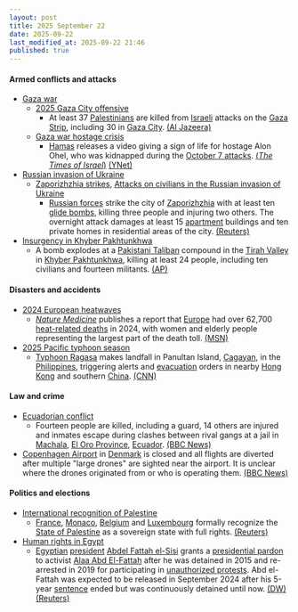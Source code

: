 ```yaml
---
layout: post
title: 2025 September 22
date: 2025-09-22
last_modified_at: 2025-09-22 21:46
published: true
---
```



#### Armed conflicts and attacks

* [Gaza war](https://en.wikipedia.org/wiki/Gaza_war "Gaza war")
  * [2025 Gaza City offensive](https://en.wikipedia.org/wiki/2025_Gaza_City_offensive "2025 Gaza City offensive")
    * At least 37 [Palestinians](https://en.wikipedia.org/wiki/Palestinians "Palestinians") are killed from [Israeli](https://en.wikipedia.org/wiki/IDF "IDF") attacks on the [Gaza Strip](https://en.wikipedia.org/wiki/Gaza_Strip "Gaza Strip"), including 30 in [Gaza City](https://en.wikipedia.org/wiki/Gaza_City "Gaza City"). [(Al Jazeera)](https://www.aljazeera.com/news/liveblog/2025/9/22/live-israel-keeps-pummeling-gaza-as-support-grows-for-palestinian-state)
  * [Gaza war hostage crisis](https://en.wikipedia.org/wiki/Gaza_war_hostage_crisis "Gaza war hostage crisis")
    * [Hamas](https://en.wikipedia.org/wiki/Hamas "Hamas") releases a video giving a sign of life for hostage Alon Ohel, who was kidnapped during the [October 7 attacks](https://en.wikipedia.org/wiki/October_7_attacks "October 7 attacks"). [(*The Times of Israel*)](https://www.timesofisrael.com/liveblog_entry/hamas-releases-propaganda-video-of-hostage-alon-ohel/) [(YNet)](https://www.ynetnews.com/article/hyzolcajgx)
* [Russian invasion of Ukraine](https://en.wikipedia.org/wiki/Russian_invasion_of_Ukraine "Russian invasion of Ukraine")
  * [Zaporizhzhia strikes](https://en.wikipedia.org/wiki/Zaporizhzhia_strikes_%282022%E2%80%93present%29 "Zaporizhzhia strikes (2022–present)"), [Attacks on civilians in the Russian invasion of Ukraine](https://en.wikipedia.org/wiki/Attacks_on_civilians_in_the_Russian_invasion_of_Ukraine "Attacks on civilians in the Russian invasion of Ukraine")
    * [Russian forces](https://en.wikipedia.org/wiki/Russian_Armed_Forces "Russian Armed Forces") strike the city of [Zaporizhzhia](https://en.wikipedia.org/wiki/Zaporizhzhia "Zaporizhzhia") with at least ten [glide bombs](https://en.wikipedia.org/wiki/Glide_bomb "Glide bomb"), killing three people and injuring two others. The overnight attack damages at least 15 [apartment](https://en.wikipedia.org/wiki/Apartment "Apartment") buildings and ten private homes in residential areas of the city. [(Reuters)](https://www.reuters.com/world/europe/russian-attack-zaporizhzhia-kills-three-governor-says-2025-09-22/)
* [Insurgency in Khyber Pakhtunkhwa](https://en.wikipedia.org/wiki/Insurgency_in_Khyber_Pakhtunkhwa "Insurgency in Khyber Pakhtunkhwa")
  * A bomb explodes at a [Pakistani Taliban](https://en.wikipedia.org/wiki/Pakistani_Taliban "Pakistani Taliban") compound in the [Tirah Valley](https://en.wikipedia.org/wiki/Tirah_Valley "Tirah Valley") in [Khyber Pakhtunkhwa](https://en.wikipedia.org/wiki/Khyber_Pakhtunkhwa "Khyber Pakhtunkhwa"), killing at least 24 people, including ten civilians and fourteen militants. [(AP)](https://apnews.com/article/pakistan-explosion-stored-explosives-northwest-84d9838d6c3b7a6c3e0e07282406eaf8)

#### Disasters and accidents

* [2024 European heatwaves](https://en.wikipedia.org/wiki/2024_European_heatwaves "2024 European heatwaves")
  * *[Nature Medicine](https://en.wikipedia.org/wiki/Nature_Medicine "Nature Medicine")* publishes a report that [Europe](https://en.wikipedia.org/wiki/Europe "Europe") had over 62,700 [heat-related deaths](https://en.wikipedia.org/wiki/Heat_illness "Heat illness") in 2024, with women and elderly people representing the largest part of the death toll. [(MSN)](https://www.msn.com/en-ca/news/world/europe-had-over-62-700-heat-related-deaths-in-2024-report-finds/ar-AA1N4o9I?ocid=winp1taskbar&cvid=68d1703b64bc43a4ba75984e71c87ab4&ei=9)
* [2025 Pacific typhoon season](https://en.wikipedia.org/wiki/2025_Pacific_typhoon_season "2025 Pacific typhoon season")
  * [Typhoon Ragasa](https://en.wikipedia.org/wiki/Typhoon_Ragasa "Typhoon Ragasa") makes landfall in Panultan Island, [Cagayan](https://en.wikipedia.org/wiki/Cagayan "Cagayan"), in the [Philippines](https://en.wikipedia.org/wiki/Philippines "Philippines"), triggering alerts and [evacuation](https://en.wikipedia.org/wiki/Emergency_evacuation "Emergency evacuation") orders in nearby [Hong Kong](https://en.wikipedia.org/wiki/Hong_Kong "Hong Kong") and southern [China](https://en.wikipedia.org/wiki/China "China"). [(CNN)](https://www.cnn.com/2025/09/22/asia/super-typhoon-ragasa-philippines-hong-kong-intl-hnk)

#### Law and crime

* [Ecuadorian conflict](https://en.wikipedia.org/wiki/Ecuadorian_conflict_%282024%E2%80%93present%29 "Ecuadorian conflict (2024–present)")
  * Fourteen people are killed, including a guard, 14 others are injured and inmates escape during clashes between rival gangs at a jail in [Machala](https://en.wikipedia.org/wiki/Machala "Machala"), [El Oro Province](https://en.wikipedia.org/wiki/El_Oro_Province "El Oro Province"), [Ecuador](https://en.wikipedia.org/wiki/Ecuador "Ecuador"). [(BBC News)](https://www.bbc.com/news/articles/c4gkwdzld23o)
* [Copenhagen Airport](https://en.wikipedia.org/wiki/Copenhagen_Airport "Copenhagen Airport") in [Denmark](https://en.wikipedia.org/wiki/Denmark "Denmark") is closed and all flights are diverted after multiple "large drones" are sighted near the airport. It is unclear where the drones originated from or who is operating them. [(BBC News)](https://www.bbc.co.uk/news/articles/cn4lj1yvgvgo)

#### Politics and elections

* [International recognition of Palestine](https://en.wikipedia.org/wiki/International_recognition_of_Palestine "International recognition of Palestine")
  * [France](https://en.wikipedia.org/wiki/France "France"), [Monaco](https://en.wikipedia.org/wiki/Monaco "Monaco"), [Belgium](https://en.wikipedia.org/wiki/Belgium "Belgium") and [Luxembourg](https://en.wikipedia.org/wiki/Luxembourg "Luxembourg") formally recognize the [State of Palestine](https://en.wikipedia.org/wiki/State_of_Palestine "State of Palestine") as a sovereign state with full rights. [(Reuters)](https://www.reuters.com/world/live-france-formally-recognize-palestinian-state-two-state-solution-summit-2025-09-22/)
* [Human rights in Egypt](https://en.wikipedia.org/wiki/Human_rights_in_Egypt "Human rights in Egypt")
  * [Egyptian](https://en.wikipedia.org/wiki/Egypt "Egypt") [president](https://en.wikipedia.org/wiki/President_of_Egypt "President of Egypt") [Abdel Fattah el-Sisi](https://en.wikipedia.org/wiki/Abdel_Fattah_el-Sisi "Abdel Fattah el-Sisi") grants a [presidential pardon](https://en.wikipedia.org/wiki/Presidential_pardon "Presidential pardon") to activist [Alaa Abd El-Fattah](https://en.wikipedia.org/wiki/Alaa_Abd_El-Fattah "Alaa Abd El-Fattah") after he was detained in 2015 and re-arrested in 2019 for participating in [unauthorized protests](https://en.wikipedia.org/wiki/2019_Egyptian_protests "2019 Egyptian protests"). Abd el-Fattah was expected to be released in September 2024 after his 5-year [sentence](https://en.wikipedia.org/wiki/Sentence_%28law%29 "Sentence (law)") ended but was continuously detained until now. [(DW)](https://www.dw.com/en/egypt-pardons-jailed-activist-alaa-abd-el-fattah/a-74095862) [(Reuters)](https://www.reuters.com/world/africa/egypts-president-sisi-pardons-high-profile-egyptian-british-activist-alaa-abd-el-2025-09-22/)
